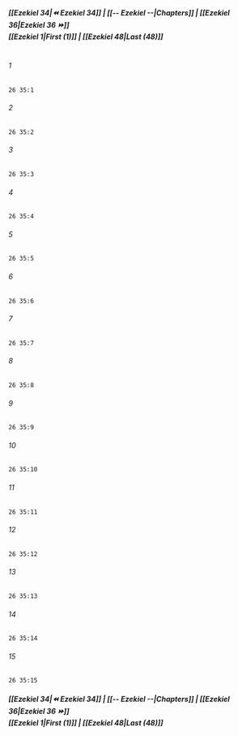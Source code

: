 
##### **[[Ezekiel 34|⏪ Ezekiel 34]] | [[-- Ezekiel --|Chapters]] | [[Ezekiel 36|Ezekiel 36 ⏩]]**<br>**[[Ezekiel 1|First (1)]] | [[Ezekiel 48|Last (48)]]**<br><br>

###### 1
``` verse
26 35:1
```
###### 2
``` verse
26 35:2
```
###### 3
``` verse
26 35:3
```
###### 4
``` verse
26 35:4
```
###### 5
``` verse
26 35:5
```
###### 6
``` verse
26 35:6
```
###### 7
``` verse
26 35:7
```
###### 8
``` verse
26 35:8
```
###### 9
``` verse
26 35:9
```
###### 10
``` verse
26 35:10
```
###### 11
``` verse
26 35:11
```
###### 12
``` verse
26 35:12
```
###### 13
``` verse
26 35:13
```
###### 14
``` verse
26 35:14
```
###### 15
``` verse
26 35:15
```

##### **[[Ezekiel 34|⏪ Ezekiel 34]] | [[-- Ezekiel --|Chapters]] | [[Ezekiel 36|Ezekiel 36 ⏩]]**<br>**[[Ezekiel 1|First (1)]] | [[Ezekiel 48|Last (48)]]**
